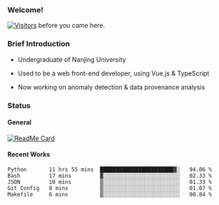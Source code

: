 ### Welcome!

[![Visitors](https://visitor-badge.laobi.icu/badge?page_id=HermitSun.HermitSun)]() before you came here.

### Brief Introduction

- Undergraduate of Nanjing University

- Used to be a web front-end developer, using Vue.js & TypeScript

- Now working on anomaly detection & data provenance analysis

### Status

#### General

[![ReadMe Card](https://github-readme-stats.hermitsun.vercel.app/api?username=HermitSun&count_private=true&show_icons=true)]()

#### Recent Works

<!--START_SECTION:waka-->
```text
Python       11 hrs 55 mins  ███████████████████████▓░   94.06 % 
Bash         17 mins         ▓░░░░░░░░░░░░░░░░░░░░░░░░   02.33 % 
JSON         10 mins         ▒░░░░░░░░░░░░░░░░░░░░░░░░   01.33 % 
Git Config   8 mins          ▒░░░░░░░░░░░░░░░░░░░░░░░░   01.07 % 
Makefile     6 mins          ▒░░░░░░░░░░░░░░░░░░░░░░░░   00.84 % 
```
<!--END_SECTION:waka-->
